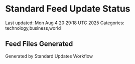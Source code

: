 # Standard Feed Update Status
Last updated: Mon Aug  4 20:29:18 UTC 2025
Categories: technology,business,world

## Feed Files Generated

Generated by Standard Updates Workflow
